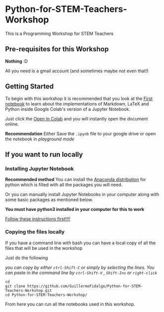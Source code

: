 # Python-for-STEM-Teachers-Workshop
This is a Programming Workshop for STEM Teachers

## Pre-requisites for this Workshop

**Nothing** :D

All you need is a gmail account (and sometimes maybe not even that!)
## Getting Started

To begin with this workshop it is recommended that you look at the [First notebook](Introduction_to_Markdown_and_Python.ipynb) to learn about the implementations of Markdown, LaTeX and Python inside Google Colab's version of a Jupyter Notebook.

Just click the [Open In Colab](https://colab.research.google.com/assets/colab-badge.svg) and you will instantly open the document online. 

**Recommendation** Either Save the `.ipynb` file to your google drive or open the notebook in *playground mode*


## If you want to run locally 
### Installing Jupyter Notebook
**Recommended method** 
You can install the [Anaconda distribution](https://www.anaconda.com/distribution/) for python which is filled with all the packages you will need. 


Or you can manually install Jupyter Notebooks in your computer along with some basic packages as mentioned below.

**You must have python3 installed in your computer for this to work**

[Follow these instructions first!!!!](https://jupyter.org/install)

### Copying the files locally

If you have a command line with bash you can have a local copy of all the files that will be used in the workshop

Just do the following 


*you can copy by either `ctrl-Shift-C` or simply by selecting the lines. You can paste in the command line by `ctrl-Shift-V` , `Shift-Ins` or `right-click`*

```shell
cd 
git clone https://github.com/GuillermoFidalgo/Python-for-STEM-Teachers-Workshop.git
cd Python-for-STEM-Teachers-Workshop/
```

From here you can run all the notebooks used in this workshop.
